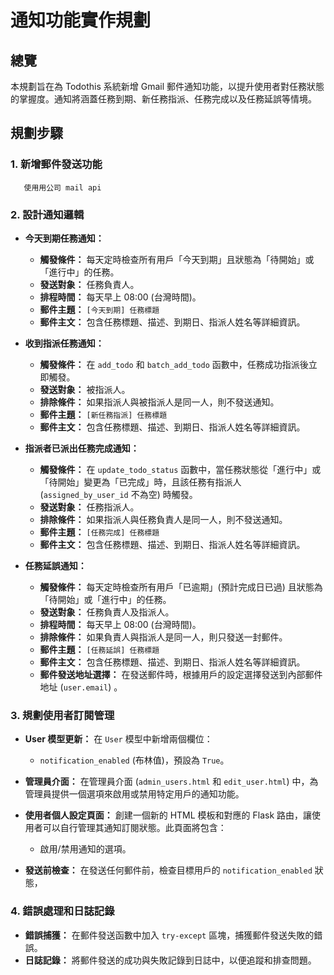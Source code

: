 # 通知功能實作規劃

## 總覽
本規劃旨在為 Todothis 系統新增 Gmail 郵件通知功能，以提升使用者對任務狀態的掌握度。通知將涵蓋任務到期、新任務指派、任務完成以及任務延誤等情境。

## 規劃步驟

### 1. 新增郵件發送功能
       使用用公司 mail api

### 2. 設計通知邏輯

*   **今天到期任務通知：**
    *   **觸發條件：** 每天定時檢查所有用戶「今天到期」且狀態為「待開始」或「進行中」的任務。
    *   **發送對象：** 任務負責人。
    *   **排程時間：** 每天早上 08:00 (台灣時間)。
    *   **郵件主題：** `[今天到期] 任務標題`
    *   **郵件主文：** 包含任務標題、描述、到期日、指派人姓名等詳細資訊。

*   **收到指派任務通知：**
    *   **觸發條件：** 在 `add_todo` 和 `batch_add_todo` 函數中，任務成功指派後立即觸發。
    *   **發送對象：** 被指派人。
    *   **排除條件：** 如果指派人與被指派人是同一人，則不發送通知。
    *   **郵件主題：** `[新任務指派] 任務標題`
    *   **郵件主文：** 包含任務標題、描述、到期日、指派人姓名等詳細資訊。

*   **指派者已派出任務完成通知：**
    *   **觸發條件：** 在 `update_todo_status` 函數中，當任務狀態從「進行中」或「待開始」變更為「已完成」時，且該任務有指派人 (`assigned_by_user_id` 不為空) 時觸發。
    *   **發送對象：** 任務指派人。
    *   **排除條件：** 如果指派人與任務負責人是同一人，則不發送通知。
    *   **郵件主題：** `[任務完成] 任務標題`
    *   **郵件主文：** 包含任務標題、描述、到期日、指派人姓名等詳細資訊。

*   **任務延誤通知：**
    *   **觸發條件：** 每天定時檢查所有用戶「已逾期」(預計完成日已過) 且狀態為「待開始」或「進行中」的任務。
    *   **發送對象：** 任務負責人及指派人。
    *   **排程時間：** 每天早上 08:00 (台灣時間)。
    *   **排除條件：** 如果負責人與指派人是同一人，則只發送一封郵件。
    *   **郵件主題：** `[任務延誤] 任務標題`
    *   **郵件主文：** 包含任務標題、描述、到期日、指派人姓名等詳細資訊。
    *   **郵件發送地址選擇：** 在發送郵件時，根據用戶的設定選擇發送到內部郵件地址 (`user.email`) 。

### 3. 規劃使用者訂閱管理

*   **User 模型更新：** 在 `User` 模型中新增兩個欄位：
    *   `notification_enabled` (布林值)，預設為 `True`。
*   **管理員介面：** 在管理員介面 (`admin_users.html` 和 `edit_user.html`) 中，為管理員提供一個選項來啟用或禁用特定用戶的通知功能。
*   **使用者個人設定頁面：** 創建一個新的 HTML 模板和對應的 Flask 路由，讓使用者可以自行管理其通知訂閱狀態。此頁面將包含：
    *   啟用/禁用通知的選項。
    
*   **發送前檢查：** 在發送任何郵件前，檢查目標用戶的 `notification_enabled` 狀態，

### 4. 錯誤處理和日誌記錄

*   **錯誤捕獲：** 在郵件發送函數中加入 `try-except` 區塊，捕獲郵件發送失敗的錯誤。
*   **日誌記錄：** 將郵件發送的成功與失敗記錄到日誌中，以便追蹤和排查問題。



